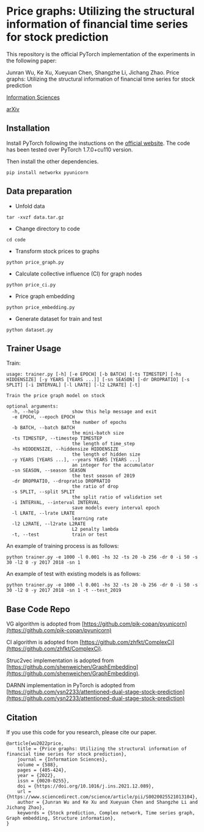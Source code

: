 # Price graphs: Utilizing the structural information of financial time series for stock prediction
This repository is the official PyTorch implementation of the experiments in the following paper:

Junran Wu, Ke Xu, Xueyuan Chen, Shangzhe Li, Jichang Zhao. Price graphs: Utilizing the structural information of financial time series for stock prediction

[Information Sciences](https://www.sciencedirect.com/science/article/pii/S0020025521013104) 

[arXiv](https://arxiv.org/abs/2106.02522)

## Installation

Install PyTorch following the instuctions on the [official website](https://pytorch.org/). The code has been tested over PyTorch 1.7.0+cu110 version.

Then install the other dependencies.

```
pip install networkx pyunicorn
```

## Data preparation

* Unfold data

```
tar -xvzf data.tar.gz
```

* Change directory to code

```
cd code
```

* Transform stock prices to graphs

```
python price_graph.py
```

* Calculate collective influence (CI) for graph nodes

```
python price_ci.py
```

* Price graph embedding

```
python price_embedding.py
```

* Generate dataset for train and test

```
python dataset.py
```

## Trainer Usage

Train:

```
usage: trainer.py [-h] [-e EPOCH] [-b BATCH] [-ts TIMESTEP] [-hs HIDDENSIZE] [-y YEARS [YEARS ...]] [-sn SEASON] [-dr DROPRATIO] [-s SPLIT] [-i INTERVAL] [-l LRATE] [-l2 L2RATE] [-t]

Train the price graph model on stock

optional arguments:
  -h, --help            show this help message and exit
  -e EPOCH, --epoch EPOCH
                        the number of epochs
  -b BATCH, --batch BATCH
                        the mini-batch size
  -ts TIMESTEP, --timestep TIMESTEP
                        the length of time_step
  -hs HIDDENSIZE, --hiddensize HIDDENSIZE
                        the length of hidden size
  -y YEARS [YEARS ...], --years YEARS [YEARS ...]
                        an integer for the accumulator
  -sn SEASON, --season SEASON
                        the test season of 2019
  -dr DROPRATIO, --dropratio DROPRATIO
                        the ratio of drop
  -s SPLIT, --split SPLIT
                        the split ratio of validation set
  -i INTERVAL, --interval INTERVAL
                        save models every interval epoch
  -l LRATE, --lrate LRATE
                        learning rate
  -l2 L2RATE, --l2rate L2RATE
                        L2 penalty lambda
  -t, --test            train or test
```

An example of training process is as follows:

```
python trainer.py -e 1000 -l 0.001 -hs 32 -ts 20 -b 256 -dr 0 -i 50 -s 30 -l2 0 -y 2017 2018 -sn 1
```

An example of test with existing models is as follows:
```
python trainer.py -e 1000 -l 0.001 -hs 32 -ts 20 -b 256 -dr 0 -i 50 -s 30 -l2 0 -y 2017 2018 -sn 1 -t --test_2019
```

## Base Code Repo

VG algorithm is adopted from [https://github.com/pik-copan/pyunicorn](https://github.com/pik-copan/pyunicorn)

CI algorithm is adopted from [https://github.com/zhfkt/ComplexCi](https://github.com/zhfkt/ComplexCi).

Struc2vec implementation is adopted from [https://github.com/shenweichen/GraphEmbedding](https://github.com/shenweichen/GraphEmbedding).

DARNN implementation in PyTorch is adopted from [https://github.com/ysn2233/attentioned-dual-stage-stock-prediction](https://github.com/ysn2233/attentioned-dual-stage-stock-prediction)

## Citation

If you use this code for you research, please cite our paper.

```
@article{wu2022price,
	title = {Price graphs: Utilizing the structural information of financial time series for stock prediction},
	journal = {Information Sciences},
	volume = {588},
	pages = {405-424},
	year = {2022},
	issn = {0020-0255},
	doi = {https://doi.org/10.1016/j.ins.2021.12.089},
	url = {https://www.sciencedirect.com/science/article/pii/S0020025521013104},
	author = {Junran Wu and Ke Xu and Xueyuan Chen and Shangzhe Li and Jichang Zhao},
	keywords = {Stock prediction, Complex network, Time series graph, Graph embedding, Structure information},
}
```

